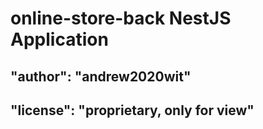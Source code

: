 # online-store-back NestJS Application

## "author": "andrew2020wit"

## "license": "proprietary, only for view"
